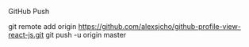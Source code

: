GitHub Push

git remote add origin https://github.com/alexsjcho/github-profile-view-react-js.git
git push -u origin master
